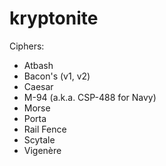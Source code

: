 # kryptonite

Ciphers:
- Atbash
- Bacon's (v1, v2)
- Caesar
- M-94 (a.k.a. CSP-488 for Navy)
- Morse
- Porta
- Rail Fence
- Scytale
- Vigenère